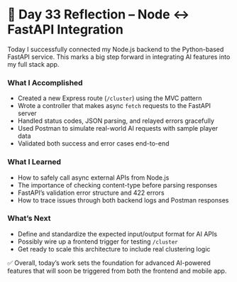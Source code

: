 # 📝 Day 33 Reflection – Node ↔ FastAPI Integration

Today I successfully connected my Node.js backend to the Python-based FastAPI service. This marks a big step forward in integrating AI features into my full stack app.

### What I Accomplished
- Created a new Express route (`/cluster`) using the MVC pattern
- Wrote a controller that makes async `fetch` requests to the FastAPI server
- Handled status codes, JSON parsing, and relayed errors gracefully
- Used Postman to simulate real-world AI requests with sample player data
- Validated both success and error cases end-to-end

### What I Learned
- How to safely call async external APIs from Node.js
- The importance of checking content-type before parsing responses
- FastAPI’s validation error structure and 422 errors
- How to trace issues through both backend logs and Postman responses

### What’s Next
- Define and standardize the expected input/output format for AI APIs
- Possibly wire up a frontend trigger for testing `/cluster`
- Get ready to scale this architecture to include real clustering logic

✅ Overall, today’s work sets the foundation for advanced AI-powered features that will soon be triggered from both the frontend and mobile app.

